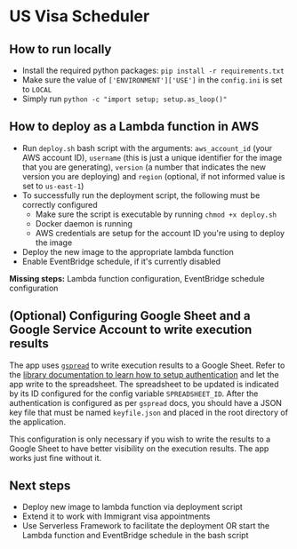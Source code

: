 # US Visa Scheduler

## How to run locally
- Install the required python packages: `pip install -r requirements.txt`
- Make sure the value of `['ENVIRONMENT']['USE']` in the `config.ini` is set to `LOCAL`
- Simply run `python -c "import setup; setup.as_loop()"`

## How to deploy as a Lambda function in AWS
- Run `deploy.sh` bash script with the arguments: `aws_account_id` (your AWS account ID), `username` (this is just a unique identifier for the image that you are generating), `version` (a number that indicates the new version you are deploying) and `region` (optional, if not informed value is set to `us-east-1`)
- To successfully run the deployment script, the following must be correctly configured
    - Make sure the script is executable by running `chmod +x deploy.sh`
    - Docker daemon is running
    - AWS credentials are setup for the account ID you're using to deploy the image
- Deploy the new image to the appropriate lambda function
- Enable EventBridge schedule, if it's currently disabled

**Missing steps:** Lambda function configuration, EventBridge schedule configuration

## (Optional) Configuring Google Sheet and a Google Service Account to write execution results
The app uses [`gspread`](https://docs.gspread.org/en/v6.0.0/) to write execution results to a Google Sheet. Refer to the [library documentation to learn how to setup authentication](https://docs.gspread.org/en/v6.0.0/oauth2.html#for-bots-using-service-account) and let the app write to the spreadsheet. 
The spreadsheet to be updated is indicated by its ID configured for the config variable `SPREADSHEET_ID`.
After the authentication is configured as per `gspread` docs, you should have a JSON key file that must be named `keyfile.json` and placed in the root directory of the application.

This configuration is only necessary if you wish to write the results to a Google Sheet to have better visibility on the execution results. The app works just fine without it.

## Next steps
- Deploy new image to lambda function via deployment script
- Extend it to work with Immigrant visa appointments
- Use Serverless Framework to facilitate the deployment OR start the Lambda function and EventBridge schedule in the bash script
